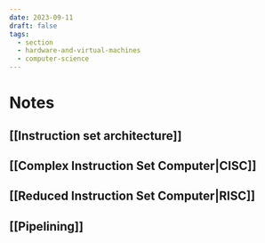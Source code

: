 ```yaml
---
date: 2023-09-11
draft: false
tags:
  - section
  - hardware-and-virtual-machines
  - computer-science
---
```

# Notes

## [[Instruction set architecture]]
## [[Complex Instruction Set Computer|CISC]]
## [[Reduced Instruction Set Computer|RISC]]
## [[Pipelining]]